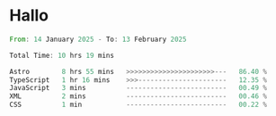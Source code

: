 # Hallo
<!--START_SECTION:waka-->

```rust
From: 14 January 2025 - To: 13 February 2025

Total Time: 10 hrs 19 mins

Astro        8 hrs 55 mins   >>>>>>>>>>>>>>>>>>>>>>---   86.40 %
TypeScript   1 hr 16 mins    >>>----------------------   12.35 %
JavaScript   3 mins          -------------------------   00.49 %
XML          2 mins          -------------------------   00.46 %
CSS          1 min           -------------------------   00.22 %
```

<!--END_SECTION:waka-->
